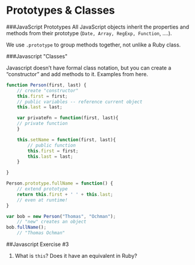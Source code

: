 # Prototypes & Classes

###JavaScript Prototypes
All JavaScript objects inherit the properties and methods from their prototype (`Date, Array, RegExp, Function`, ....).

We use `.prototype` to group methods together, not unlike a Ruby class.

###Javascript "Classes"

Javascript doesn’t have formal class notation, but you can create a “constructor” and add methods to it. Examples from here.

```javascript
function Person(first, last) { 
    // create "constructor"
    this.first = first;        
    // public variables -- reference current object
    this.last = last;

    var privateFn = function(first, last){  
    // private function
    }

    this.setName = function(first, last){ 
        // public function
        this.first = first;
        this.last = last;
    }

}

Person.prototype.fullName = function() { 
    // extend prototype
    return this.first + ' ' + this.last; 
    // even at runtime!
}

var bob = new Person("Thomas", "Ochman"); 
    // "new" creates an object
bob.fullName();               
    // "Thomas Ochman"
```
##Javascript Exercise #3
1. What is `this`? Does it have an equivalent in Ruby?